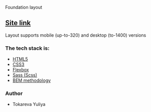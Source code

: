 Foundation layout

<h2><a href="https://github.com/YuliyaTokareva.github.io/Project-1" rel="nofollow">Site link</a></h2>

Layout supports mobile (up-to-320) and desktop (to-1400) versions

<h3>The tech stack is:</h3>
<ul>
<li><a href="https://en.wikipedia.org/wiki/HTML5" rel="nofollow">HTML5</a></li>
<li><a href="https://en.wikipedia.org/wiki/Cascading_Style_Sheets" rel="nofollow">CSS3</a></li>
<li><a href="https://en.wikipedia.org/wiki/CSS_Flexible_Box_Layout" rel="nofollow">Flexbox</a></li>
<li><a href="https://sass-lang.com/" rel="nofollow">Sass (Scss)</a></li>
<li><a href="https://en.bem.info/methodology/" rel="nofollow">BEM methodology</a></li>
</ul>
<h3>Author</h3>
<ul>
<li>Tokareva Yuliya</li>
</ul>
